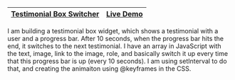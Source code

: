 ﻿| [Testimonial Box Switcher](https://github.com/lana-20/50Projects50Days/tree/main/TestimonialBoxSwitcher) | [Live Demo](https://lana-20.github.io/testimonial-box-switcher/) |
|----|----|

I am building a testimonial box widget, which shows a testimonial with a user and a progress bar.
After 10 seconds, when the progress bar hits the end, it switches to the next testimonial.
I have an array in JavaScript with the text, image, link to the image, role, and basically
switch it up every time that this progress bar is up (every 10 seconds).
I am using setInterval to do that, and creating the animaiton using @keyframes in the CSS.
